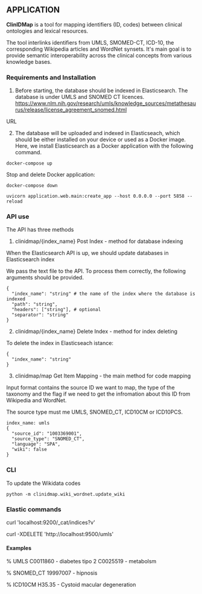 ## APPLICATION

**ClinIDMap**  is a tool for mapping identifiers (ID, codes) between clinical ontologies and lexical resources.

The tool interlinks identifiers from UMLS, SMOMED-CT, ICD-10, the corresponding Wikipedia articles and WordNet synsets. It's main goal is to provide semantic interoperability across the clinical concepts from various knowledge bases. 


### Requirements and Installation 

1. Before starting, the database should be indexed in Elasticsearch. The  database is under UMLS and SNOMED CT licences. 
https://www.nlm.nih.gov/research/umls/knowledge_sources/metathesaurus/release/license_agreement_snomed.html

URL

2. The database will be uploaded and indexed in Elasticseach, which should be either installed on your device or used as a Docker image. Here, we install Elasticsearch as a Docker application with the following command.  


```shell script
docker-compose up
```

Stop and delete Docker application: 

```shell script
docker-compose down
```

```shell script
uvicorn application.web.main:create_app --host 0.0.0.0 --port 5858 --reload
```

### API use 

The API has three methods

1) clinidmap/{index_name} Post Index - method for database indexing 

When the Elasticsearch API is up, we should update databases in Elasticsearch index 

We pass the text file to the API. To process them correctly, the following arguments should be provided. 

```shell script
{
  "index_name": "string" # the name of the index where the database is indexed
  "path": "string",
  "headers": ["string"], # optional
  "separator": "string"
}
```


2) clinidmap/{index_name} Delete Index - method for index deleting 

To delete the index in Elasticseach istance: 

```shell script
{
  "index_name": "string"
}
```

3) clinidmap/map Get Item Mapping - the main method for code mapping


Input format contains the source ID we want to map, the type of the taxonomy and the flag if we need to get the infromation about this ID from Wikipedia and WordNet.

The source type must me UMLS, SNOMED_CT, ICD10CM or ICD10PCS. 

```shell script
index_name: umls 
{
  "source_id": "1003369001",
  "source_type": "SNOMED_CT",
  "language": "SPA",
  "wiki": false
}
```

### CLI 

To update the Wikidata codes

```shell script
python -m clinidmap.wiki_wordnet.update_wiki
```


### Elastic commands 

curl 'localhost:9200/_cat/indices?v'

curl -XDELETE 'http://localhost:9500/umls'



#### Examples 


% UMLS
C0011860 - diabetes tipo 2
C0025519 - metabolsm 

% SNOMED_CT
19997007 - hipnosis


% ICD10CM
H35.35 - Cystoid macular degeneration
